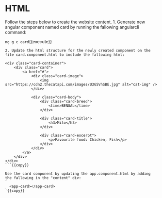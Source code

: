 # HTML
Follow the steps below to create the website content.
    1. Generate new angular component named card by running the fallowing angularcli command:

`ng g c card`{{execute}}

    2. Update the html structure for the newly created component on the file card.component.html to include the fallowing html:
```
<div class="card-container">
    <div class="card">
        <a href="#">
            <div class="card-image">
                <img src="https://cdn2.thecatapi.com/images/U3G5VhSBE.jpg" alt="cat-img" />
            </div>

            <div class="card-body">
                <div class="card-breed">
                    <time>BENGAL</time>
                </div>

                <div class="card-title">
                    <h3>Milo</h3>
                </div>

                <div class="card-excerpt">
                    <p>Favourite food: Chicken, Fish</p>
                </div>
            </div>
        </a>
    </div>
</div>
```{{copy}}

Use the card component by updating the app.component.html by adding the fallowing in the "content" div:
`
  <app-card></app-card>
`{{copy}}